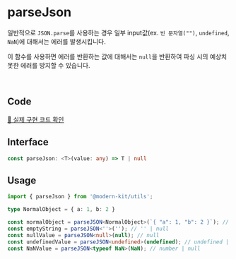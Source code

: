 # parseJson

일반적으로 `JSON.parse`를 사용하는 경우 일부 input값(ex. `빈 문자열("")`, `undefined`, `NaN`)에 대해서는 에러를 발생시킵니다. 

이 함수를 사용하면 에러를 반환하는 값에 대해서는 `null`을 반환하여 파싱 시의 예상치 못한 에러를 방지할 수 있습니다. 

<br />

## Code
[🔗 실제 구현 코드 확인](https://github.com/modern-agile-team/modern-kit/blob/main/packages/utils/src/common/parseJson/index.ts)

## Interface
```ts title="typescript"
const parseJson: <T>(value: any) => T | null
```

## Usage
```ts title="typescript"
import { parseJson } from '@modern-kit/utils';

type NormalObject = { a: 1, b: 2 }

const normalObject = parseJSON<NormalObject>(`{ "a": 1, "b": 2 }`); // { a: 1, b: 2 } | null
const emptyString = parseJSON<''>(''); // '' | null
const nullValue = parseJSON<null>(null); // null
const undefinedValue = parseJSON<undefined>(undefined); // undefined | null
const NaNValue = parseJSON<typeof NaN>(NaN); // number | null
```